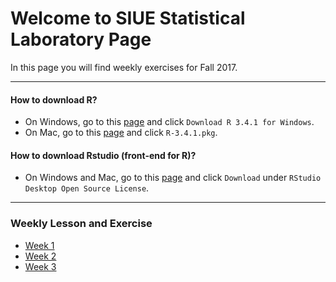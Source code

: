 
# Welcome to SIUE Statistical Laboratory Page

In this page you will find weekly exercises for Fall 2017.

***
#### How to download R?

* On Windows, go to this [page](<https://cran.r-project.org/bin/windows/base/>) and click `Download R 3.4.1 for Windows`.
* On Mac, go to this [page](<https://cran.r-project.org/bin/macosx/>) and click `R-3.4.1.pkg`.

#### How to download Rstudio (front-end for R)?

* On Windows and Mac, go to this [page](<https://www.rstudio.com/products/rstudio/download/>) and click `Download` under `RStudio Desktop Open Source License`.

***

### Weekly Lesson and Exercise

* [Week 1](<https://github.com/jpailden/rstatlab/blob/master/week1.md>)
* [Week 2](<https://github.com/jpailden/rstatlab/blob/master/week2.md>)
* [Week 3](<https://github.com/jpailden/rstatlab/blob/master/week3.md>)

